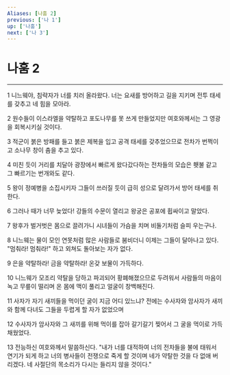 ```yaml
---
Aliases: [나훔 2]
previous: ['나 1']
up: ['나훔']
next: ['나 3']
---
```

# 나훔 2

***


1 니느웨야, 침략자가 너를 치러 올라왔다. 너는 요새를 방어하고 길을 지키며 전투 태세를 갖추고 네 힘을 모아라. 

2 원수들이 이스라엘을 약탈하고 포도나무를 못 쓰게 만들었지만 여호와께서는 그 영광을 회복시키실 것이다. 

3 적군이 붉은 방패를 들고 붉은 제복을 입고 공격 태세를 갖추었으므로 전차가 번쩍이고 소나무 창이 춤을 추고 있다. 

4 미친 듯이 거리를 치달아 광장에서 빠르게 왔다갔다하는 전차들의 모습은 횃불 같고 그 빠르기는 번개와도 같다. 

5 왕이 정예병을 소집시키자 그들이 쓰러질 듯이 급히 성으로 달려가서 방어 태세를 취한다. 

6 그러나 때가 너무 늦었다! 강들의 수문이 열리고 왕궁은 공포에 휩싸이고 말았다. 

7 왕후가 벌거벗은 몸으로 끌려가니 시녀들이 가슴을 치며 비둘기처럼 슬피 우는구나. 

8 니느웨는 물이 모인 연못처럼 많은 사람들로 붐비더니 이제는 그들이 달아나고 있다. "멈춰라! 멈춰라!" 하고 외쳐도 돌아보는 자가 없다. 

9 은을 약탈하라! 금을 약탈하라! 온갖 보물이 가득하다. 

10 니느웨가 모조리 약탈을 당하고 파괴되어 황폐해졌으므로 두려워서 사람들의 마음이 녹고 무릎이 떨리며 온 몸에 맥이 풀리고 얼굴이 창백해진다. 

11 사자가 자기 새끼들을 먹이던 굴이 지금 어디 있느냐? 전에는 수사자와 암사자가 새끼와 함께 다녀도 그들을 두렵게 할 자가 없었으며 

12 수사자가 암사자와 그 새끼를 위해 먹이를 잡아 갈기갈기 찢어서 그 굴을 먹이로 가득 채웠었다. 

13 전능하신 여호와께서 말씀하신다. "내가 너를 대적하여 너의 전차들을 불에 태워서 연기가 되게 하고 너의 병사들이 전쟁으로 죽게 할 것이며 네가 약탈한 것을 다 없애 버리겠다. 네 사절단의 목소리가 다시는 들리지 않을 것이다."
